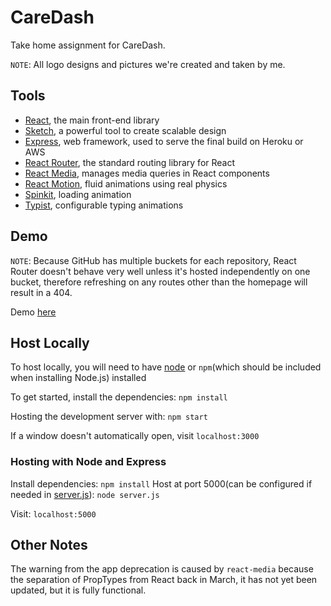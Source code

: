 # CareDash

Take home assignment for CareDash.

`NOTE`: All logo designs and pictures we're created and taken by me.

## Tools
- [React](https://facebook.github.io/react/), the main front-end library
- [Sketch](https://sketchapp.com/), a powerful tool to create scalable design
- [Express](https://expressjs.com/), web framework, used to serve the final build on Heroku or AWS
- [React Router](https://www.npmjs.com/package/react-router), the standard routing library for React
- [React Media](https://www.npmjs.com/package/react-media), manages media queries in React components
- [React Motion](https://github.com/chenglou/react-motion), fluid animations using real physics 
- [Spinkit](https://www.npmjs.com/package/better-react-spinkit), loading animation
- [Typist](https://github.com/jstejada/react-typist), configurable typing animations

## Demo
`NOTE`: Because GitHub has multiple buckets for each repository, React Router doesn't behave very well unless it's hosted independently on one bucket, therefore refreshing on any routes other than the homepage will result in a 404.

Demo [here](https://smorm.github.io/CareDash/)


## Host Locally

To host locally, you will need to have [node](https://nodejs.org/en/) or `npm`(which should be included when installing Node.js) installed

To get started, install the dependencies: `npm install`

Hosting the development server with: `npm start`

If a window doesn't automatically open, visit `localhost:3000`

### Hosting with Node and Express

Install dependencies: `npm install`
Host at port 5000(can be configured if needed in [server.js](https://github.com/sMorm/CareDash/blob/master/server.js)): `node server.js`

Visit: `localhost:5000` 



## Other Notes

The warning from the app deprecation is caused by `react-media` because the separation of PropTypes from React back in March, it has not yet been updated, but it is fully functional.
